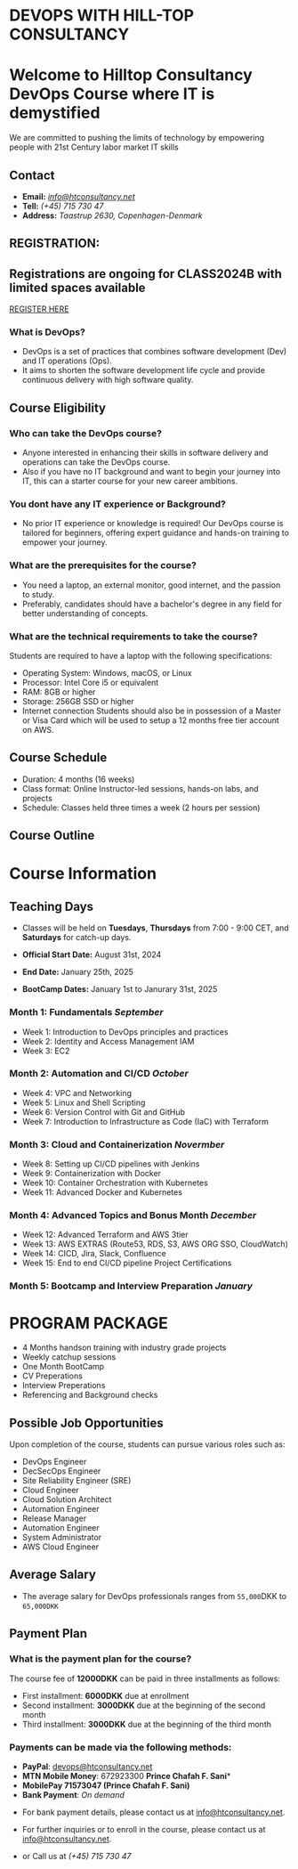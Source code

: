 # DEVOPS WITH HILL-TOP CONSULTANCY

# Welcome to Hilltop Consultancy DevOps Course where IT is demystified
We are committed to pushing the limits of technology by empowering people with 21st Century labor market IT skills

## Contact
+ **Email:**  *info@htconsultancy.net*
+ **Tell:**  *(+45) 715 730 47*
+ **Address:** *Taastrup 2630, Copenhagen-Denmark*

## **REGISTRATION:**

## Registrations are ongoing for CLASS2024B with limited spaces available
[REGISTER HERE](https://forms.gle/8ptjRvhnRCDKxkhG7)

### What is DevOps?
+ DevOps is a set of practices that combines software development (Dev) and IT operations (Ops).
+ It aims to shorten the software development life cycle and provide continuous delivery with high software quality.

## Course Eligibility

### Who can take the DevOps course?
+ Anyone interested in enhancing their skills in software delivery and operations can take the DevOps course.
+ Also if you  have  no IT background and want to begin your journey into IT, this can a starter course for your new career ambitions.

### You dont have any IT experience or Background?
+ No prior IT experience or knowledge is required! Our DevOps course is tailored for beginners, offering expert guidance and hands-on training to empower your journey.

### What are the prerequisites for the course?
+ You  need a laptop, an external monitor, good internet, and the passion to study.
+ Preferably, candidates should have a bachelor's degree in any field for better understanding of concepts. 

### What are the technical requirements to take the course?
Students are required to have a laptop with the following specifications:
- Operating System: Windows, macOS, or Linux
- Processor: Intel Core i5 or equivalent
- RAM: 8GB or higher
- Storage: 256GB SSD or higher
- Internet connection
Students should also be in possession of a Master or Visa Card which will be used to setup a 12  months free tier account on AWS.

## Course Schedule

- Duration: 4 months (16 weeks)
- Class format: Online Instructor-led sessions, hands-on labs, and projects
- Schedule: Classes held three times a week (2 hours per session)

## Course Outline

# Course Information

## Teaching Days
- Classes will be held on **Tuesdays**, **Thursdays** from 7:00 - 9:00 CET, and **Saturdays** for catch-up days.

- **Official Start Date:** August 31st, 2024
- **End Date:** January 25th, 2025
- **BootCamp Dates:** January 1st to Janurary 31st, 2025

### Month 1: Fundamentals  _September_
- Week 1: Introduction to DevOps principles and practices
- Week 2: Identity and Access Management IAM
- Week 3: EC2 

### Month 2: Automation and CI/CD _October_
- Week 4: VPC and Networking
- Week 5: Linux and Shell Scripting
- Week 6: Version Control with Git and GitHub
- Week 7: Introduction to Infrastructure as Code (IaC) with Terraform

### Month 3: Cloud and Containerization _Novermber_
- Week 8: Setting up CI/CD pipelines with Jenkins
- Week 9: Containerization with Docker
- Week 10: Container Orchestration with Kubernetes
- Week 11: Advanced Docker and Kubernetes

### Month 4: Advanced Topics and Bonus Month _December_
- Week 12: Advanced Terraform and AWS 3tier
- Week 13: AWS EXTRAS (Route53, RDS, S3, AWS ORG SSO, CloudWatch)
- Week 14: CICD, Jira, Slack, Confluence
- Week 15: End to end CI/CD pipeline Project
  Certifications
### Month 5: Bootcamp and Interview Preparation  _January_

# PROGRAM PACKAGE
- 4 Months handson training with industry grade projects
- Weekly catchup sessions
- One Month BootCamp
- CV Preperations
- Interview Preperations
- Referencing and Background checks

## Possible Job Opportunities
Upon completion of the course, students can pursue various roles such as:
- DevOps Engineer
- DecSecOps Engineer
- Site Reliability Engineer (SRE)
- Cloud Engineer
- Cloud Solution Architect
- Automation Engineer
- Release Manager
- Automation Engineer
- System Administrator
- AWS Cloud Engineer


## Average Salary
+ The average salary for DevOps professionals ranges from `55,000`DKK to `65,000DKK`
## Payment Plan

### What is the payment plan for the course?
The course fee of **12000DKK** can be paid in three installments as follows:
- First installment: **6000DKK** due at enrollment
- Second installment: **3000DKK** due at the beginning of the second month
- Third installment: **3000DKK** due at the beginning of the third month

### Payments can be made via the following methods:

- **PayPal**: devops@htconsultancy.net
- **MTN Mobile Money**: 672923300  **Prince Chafah F. Sani***
- **MobilePay  71573047  (Prince Chafah F. Sani)**
- **Bank Payment**: *On demand*

+ For bank payment details, please contact us at [info@htconsultancy.net](mailto:info@htconsultancy.net).

+ For further inquiries or to enroll in the course, please contact us at [info@htconsultancy.net](mailto:info@htconsultancy.net).
+  or Call us at    *(+45) 715 730 47*
